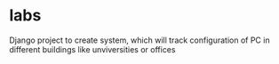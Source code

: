 # labs
Django project to create system, which will track configuration of PC in different buildings like unviversities or offices
                                               
